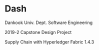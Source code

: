 # Dash
Dankook Univ. Dept. Software Engineering

2019-2 Capstone Design Project

Supply Chain with Hyperledger Fabric 1.4.3
